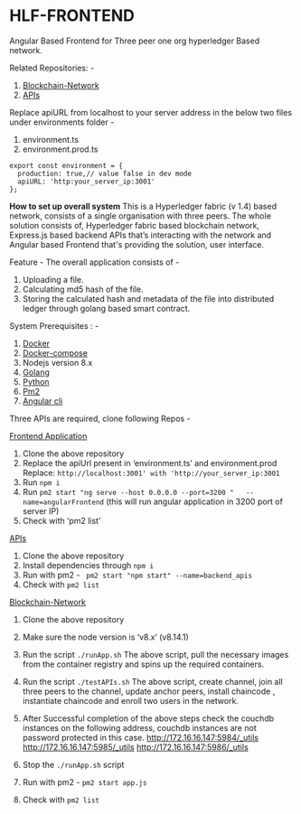 # HLF-FRONTEND
Angular Based Frontend  for Three peer one org hyperledger Based network.


Related Repositories: -
1. [Blockchain-Network](https://github.com/Babitabisht/Assignment_Blockchain_Network)
1. [APIs](https://github.com/Babitabisht/Assignment_Backend)


Replace apiURL from localhost to your server address in the below two files under environments folder -
1. environment.ts
1. environment.prod.ts

```
export const environment = {
  production: true,// value false in dev mode
  apiURL: 'http:your_server_ip:3001'
};

```


**How to set up overall system**
This is a Hyperledger fabric (v 1.4) based network, consists of a single organisation with three peers. The whole solution consists of, Hyperledger fabric based blockchain network, Express.js based backend APIs that’s interacting with the network and Angular based Frontend that's providing the solution, user interface.

Feature -
The overall application consists of  -
1. Uploading a file.
1. Calculating md5 hash of the file.
1. Storing the calculated hash and metadata of the file into distributed ledger through golang based smart contract.


System Prerequisites : -
1. [Docker](https://www.digitalocean.com/community/tutorials/how-to-install-and-use-docker-on-ubuntu-20-04)
1. [Docker-compose](https://www.digitalocean.com/community/tutorials/how-to-install-and-use-docker-compose-on-ubuntu-20-04)
1. Nodejs version 8.x
1. [Golang](https://www.tecmint.com/install-go-in-ubuntu/)
1. [Python](https://tecadmin.net/install-python-2-7-on-ubuntu-and-linuxmint/) 
1. [Pm2](https://www.npmjs.com/package/pm2)
1. [Angular cli](https://angular.io/cli)

Three APIs are required, clone following Repos -

 [Frontend Application](https://github.com/Babitabisht/HLF-FRONTEND)

1. Clone the above repository
1. Replace the apiUrl present in  ‘environment.ts’ and environment.prod
 Replace: ```http://localhost:3001' with 'http://your_server_ip:3001```
1. Run   ```npm i```
1.  Run  ```pm2 start "ng serve --host 0.0.0.0 --port=3200 "   --name=angularFrontend``` (this will run angular application in 3200 port of server IP)
1. Check with ‘pm2 list’


 [APIs](https://github.com/Babitabisht/Assignment_Backend)
1. Clone the above repository
1. Install dependencies through ```npm i```
1. Run with pm2 - ``` pm2 start "npm start" --name=backend_apis```
1. Check with ```pm2 list```

[Blockchain-Network](https://github.com/Babitabisht/Assignment_Blockchain_Network)

1. Clone the above repository
1. Make sure the node version is ‘v8.x’ (v8.14.1)
1. Run the script ``./runApp.sh``
  The above script, pull the necessary images from the container registry and  spins up the required containers.

1. Run the script ``./testAPIs.sh`` 
    The above script, create channel, join all three peers to the channel, update anchor peers, install chaincode , instantiate chaincode and enroll two users in the network.

1. After Successful completion of the above steps check the couchdb instances on the following address, couchdb instances are not password protected in this case.
  http://172.16.16.147:5984/_utils
http://172.16.16.147:5985/_utils
http://172.16.16.147:5986/_utils

1. Stop the ```./runApp.sh``` script
1. Run with pm2 -  ```pm2 start app.js```
1. Check with ```pm2 list```



